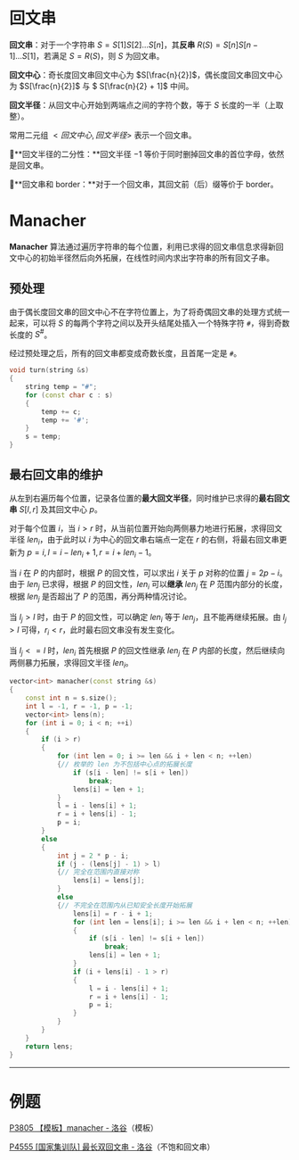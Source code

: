 # 回文串

**回文串**：对于一个字符串 $S = S[1]S[2]...S[n]$，其**反串** $R(S) = S[n]S[n-1]...S[1]$，若满足 $S = R(S)$，则 $S$ 为回文串。

**回文中心**：奇长度回文串回文中心为 $S[\frac{n}{2}]$，偶长度回文串回文中心为 $S[\frac{n}{2}]$ 与 $ S[\frac{n}{2} + 1]$ 中间。

**回文半径**：从回文中心开始到两端点之间的字符个数，等于 $S$ 长度的一半（上取整）。

常用二元组 $<回文中心, 回文半径>$ 表示一个回文串。

🧩**回文半径的二分性：**回文半径 $-1$ 等价于同时删掉回文串的首位字母，依然是回文串。

🧩**回文串和 border：**对于一个回文串，其回文前（后）缀等价于 border。

# Manacher

**Manacher** 算法通过遍历字符串的每个位置，利用已求得的回文串信息求得新回文中心的初始半径然后向外拓展，在线性时间内求出字符串的所有回文子串。

## 预处理

由于偶长度回文串的回文中心不在字符位置上，为了将奇偶回文串的处理方式统一起来，可以将 $S$ 的每两个字符之间以及开头结尾处插入一个特殊字符 `#`，得到奇数长度的 $S^{\#}$。

经过预处理之后，所有的回文串都变成奇数长度，且首尾一定是 `#`。

```c++
void turn(string &s)
{
	string temp = "#";
	for (const char c : s)
	{
		temp += c;
		temp += '#';
	}
	s = temp;
}
```

## 最右回文串的维护

从左到右遍历每个位置，记录各位置的**最大回文半径**，同时维护已求得的**最右回文串** $S[l, r]$ 及其回文中心 $p$。

对于每个位置 $i$，当 $i > r$ 时，从当前位置开始向两侧暴力地进行拓展，求得回文半径 $len_i$，由于此时以 $i$ 为中心的回文串右端点一定在 $r$ 的右侧，将最右回文串更新为 $p = i, l = i - len_i + 1, r = i + len_i - 1$。

当 $i$ 在 $P$ 的内部时，根据 $P$ 的回文性，可以求出 $i$ 关于 $p$ 对称的位置 $j = 2p - i$。由于 $len_j$ 已求得，根据 $P$ 的回文性，$len_i$ 可以**继承** $len_j$ 在 $P$ 范围内部分的长度，根据 $len_j$ 是否超出了 $P$ 的范围，再分两种情况讨论。

当 $l_j > l$ 时，由于 $P$ 的回文性，可以确定 $len_i$ 等于 $len_j$，且不能再继续拓展。由 $l_j > l$ 可得，$r_i < r$，此时最右回文串没有发生变化。

当 $l_j <= l$ 时，$len_i$ 首先根据 $P$ 的回文性继承 $len_j$ 在 $P$ 内部的长度，然后继续向两侧暴力拓展，求得回文半径 $len_i$。

```c++
vector<int> manacher(const string &s)
{
	const int n = s.size();
	int l = -1, r = -1, p = -1;
	vector<int> lens(n);
	for (int i = 0; i < n; ++i)
	{
		if (i > r)
		{
			for (int len = 0; i >= len && i + len < n; ++len)
			{// 枚举的 len 为不包括中心点的拓展长度
				if (s[i - len] != s[i + len])
					break;
				lens[i] = len + 1;
			}
			l = i - lens[i] + 1;
			r = i + lens[i] - 1;
			p = i;
		}
		else
		{
			int j = 2 * p - i;
			if (j - (lens[j] - 1) > l)
			{// 完全在范围内直接对称
				lens[i] = lens[j];
			}
			else
			{// 不完全在范围内从已知安全长度开始拓展
				lens[i] = r - i + 1;
				for (int len = lens[i]; i >= len && i + len < n; ++len)
				{
					if (s[i - len] != s[i + len])
						break;
					lens[i] = len + 1;
				}
				if (i + lens[i] - 1 > r)
				{
					l = i - lens[i] + 1;
					r = i + lens[i] - 1;
					p = i;
				}
			}
		}
	}
	return lens;
}
```

---

# 例题

[P3805 【模板】manacher - 洛谷](https://www.luogu.com.cn/problem/P3805)（模板）

[P4555 [国家集训队] 最长双回文串 - 洛谷](https://www.luogu.com.cn/problem/P4555)（不饱和回文串）

